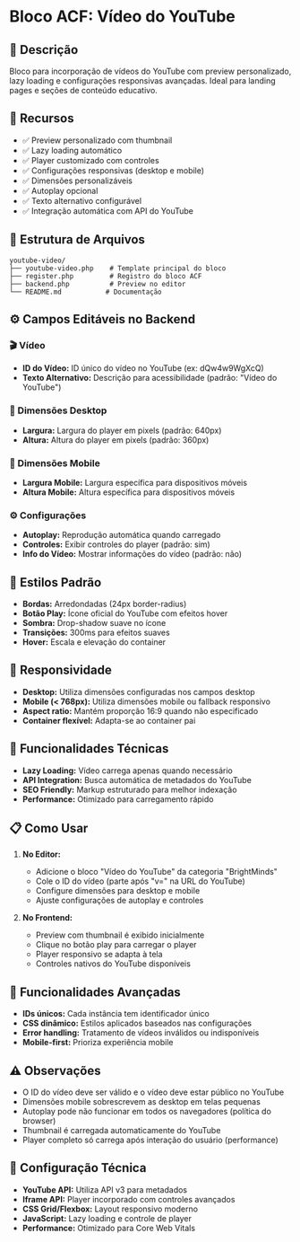# Bloco ACF: Vídeo do YouTube

## 📝 Descrição
Bloco para incorporação de vídeos do YouTube com preview personalizado, lazy loading e configurações responsivas avançadas. Ideal para landing pages e seções de conteúdo educativo.

## 🔧 Recursos
- ✅ Preview personalizado com thumbnail
- ✅ Lazy loading automático
- ✅ Player customizado com controles
- ✅ Configurações responsivas (desktop e mobile)
- ✅ Dimensões personalizáveis
- ✅ Autoplay opcional
- ✅ Texto alternativo configurável
- ✅ Integração automática com API do YouTube

## 📂 Estrutura de Arquivos
```
youtube-video/
├── youtube-video.php    # Template principal do bloco
├── register.php         # Registro do bloco ACF
├── backend.php          # Preview no editor
└── README.md           # Documentação
```

## ⚙️ Campos Editáveis no Backend

### 🎬 Vídeo
- **ID do Vídeo:** ID único do vídeo no YouTube (ex: dQw4w9WgXcQ)
- **Texto Alternativo:** Descrição para acessibilidade (padrão: "Vídeo do YouTube")

### 📐 Dimensões Desktop
- **Largura:** Largura do player em pixels (padrão: 640px)
- **Altura:** Altura do player em pixels (padrão: 360px)

### 📱 Dimensões Mobile
- **Largura Mobile:** Largura específica para dispositivos móveis
- **Altura Mobile:** Altura específica para dispositivos móveis

### ⚙️ Configurações
- **Autoplay:** Reprodução automática quando carregado
- **Controles:** Exibir controles do player (padrão: sim)
- **Info do Vídeo:** Mostrar informações do vídeo (padrão: não)

## 🎨 Estilos Padrão
- **Bordas:** Arredondadas (24px border-radius)
- **Botão Play:** Ícone oficial do YouTube com efeitos hover
- **Sombra:** Drop-shadow suave no ícone
- **Transições:** 300ms para efeitos suaves
- **Hover:** Escala e elevação do container

## 📱 Responsividade
- **Desktop:** Utiliza dimensões configuradas nos campos desktop
- **Mobile (< 768px):** Utiliza dimensões mobile ou fallback responsivo
- **Aspect ratio:** Mantém proporção 16:9 quando não especificado
- **Container flexível:** Adapta-se ao container pai

## 🔗 Funcionalidades Técnicas
- **Lazy Loading:** Vídeo carrega apenas quando necessário
- **API Integration:** Busca automática de metadados do YouTube
- **SEO Friendly:** Markup estruturado para melhor indexação
- **Performance:** Otimizado para carregamento rápido

## 📋 Como Usar
1. **No Editor:**
   - Adicione o bloco "Vídeo do YouTube" da categoria "BrightMinds"
   - Cole o ID do vídeo (parte após "v=" na URL do YouTube)
   - Configure dimensões para desktop e mobile
   - Ajuste configurações de autoplay e controles

2. **No Frontend:**
   - Preview com thumbnail é exibido inicialmente
   - Clique no botão play para carregar o player
   - Player responsivo se adapta à tela
   - Controles nativos do YouTube disponíveis

## 🚀 Funcionalidades Avançadas
- **IDs únicos:** Cada instância tem identificador único
- **CSS dinâmico:** Estilos aplicados baseados nas configurações
- **Error handling:** Tratamento de vídeos inválidos ou indisponíveis
- **Mobile-first:** Prioriza experiência mobile

## ⚠️ Observações
- O ID do vídeo deve ser válido e o vídeo deve estar público no YouTube
- Dimensões mobile sobrescrevem as desktop em telas pequenas
- Autoplay pode não funcionar em todos os navegadores (política do browser)
- Thumbnail é carregada automaticamente do YouTube
- Player completo só carrega após interação do usuário (performance)

## 🔧 Configuração Técnica
- **YouTube API:** Utiliza API v3 para metadados
- **Iframe API:** Player incorporado com controles avançados
- **CSS Grid/Flexbox:** Layout responsivo moderno
- **JavaScript:** Lazy loading e controle de player
- **Performance:** Otimizado para Core Web Vitals